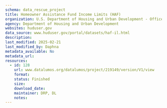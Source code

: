 ```yaml
---
schema: data_rescue_project 
title: Homeowner Assistance Fund Income Limits (HAF)
organization: U.S. Department of Housing and Urban Development - Office of Policy Development and Research
agency: Department of Housing and Urban Development
websites: huduser.gov
data_source: www.huduser.gov/portal/datasets/haf-il.html
description: 
last_modified: 2025-02-21
last_modified_by: Daphna
metadata_available: No
metadata_url: 
resources:
  - id: 128
    url: www.datalumos.org/datalumos/project/219149/version/V1/view
    format: 
    status: Finished
    size: 
    download_date: 
    maintainer: DRP, DL
    notes: 
---
```

